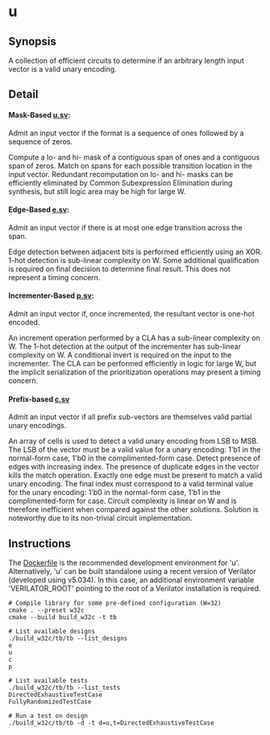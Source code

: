 # u

## Synopsis

A collection of efficient circuits to determine if an arbitrary length input vector is a valid unary encoding.

## Detail

#### Mask-Based [u.sv](./rtl/u/u.sv):

Admit an input vector if the format is a sequence of ones followed by a sequence of zeros.

Compute a lo- and hi- mask of a contiguous span of ones and a contiguous span of zeros. Match on spans for each possible transition location in the input vector. Redundant recomputation on lo- and hi- masks can be efficiently eliminated by Common Subexpression Elimination during synthesis, but still logic area may be high for large W. 

#### Edge-Based [e.sv](./rtl/e/e.sv):

Admit an input vector if there is at most one edge transition across the span.

Edge detection between adjacent bits is performed efficiently using an XOR. 1-hot detection is sub-linear complexity on W. Some additional qualification is required on final decision to determine final result. This does not represent a timing concern.

#### Incrementer-Based [p.sv](./rtl/p/p.sv): 

Admit an input vector if, once incremented, the resultant vector is one-hot encoded.

An increment operation performed by a CLA has a sub-linear complexity on W. The 1-hot detection at the output of the incrementer has sub-linear complexity on W. A conditional invert is required on the input to the incrementer. The CLA can be performed efficiently in logic for large W, but the implicit serialization of the prioritization operations may present a timing concern.

#### Prefix-based [c.sv](./rtl/c/c.sv)

Admit an input vector if all prefix sub-vectors are themselves valid partial unary encodings.

An array of cells is used to detect a valid unary encoding from LSB to MSB. The LSB of the vector must be a valid value for a unary encoding: 1'b1 in the normal-form case, 1'b0 in the complimented-form case. Detect presence of edges with increasing index. The presence of duplicate edges in the vector kills the match operation. Exactly one edge must be present to match a valid unary encoding. The final index must correspond to a valid terminal value for the unary encoding: 1'b0 in the normal-form case, 1'b1 in the complimented-form for case. Circuit complexity is linear on W and is therefore inefficient when compared against the other solutions. Solution is noteworthy due to its non-trivial circuit implementation.

## Instructions

The [Dockerfile](./.devcontainer/Dockerfile) is the recommended development environment for 'u'. Alternatively, 'u' can be built standalone using a recent version of Verilator (developed using v5.034). In this case, an additional environment variable 'VERILATOR_ROOT' pointing to the root of a Verilator installation is required. 

```shell
# Compile library for some pre-defined configuration (W=32)
cmake . --preset w32c
cmake --build build_w32c -t tb

# List available designs
./build_w32c/tb/tb --list_designs
e
u
c
p

# List available tests
./build_w32c/tb/tb --list_tests
DirectedExhaustiveTestCase
FullyRandomizedTestCase

# Run a test on design
./build_w32c/tb/tb -d -t d=u,t=DirectedExhaustiveTestCase
```

